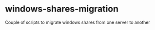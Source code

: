 windows-shares-migration
========================

Couple of scripts to migrate windows shares from one server to another
